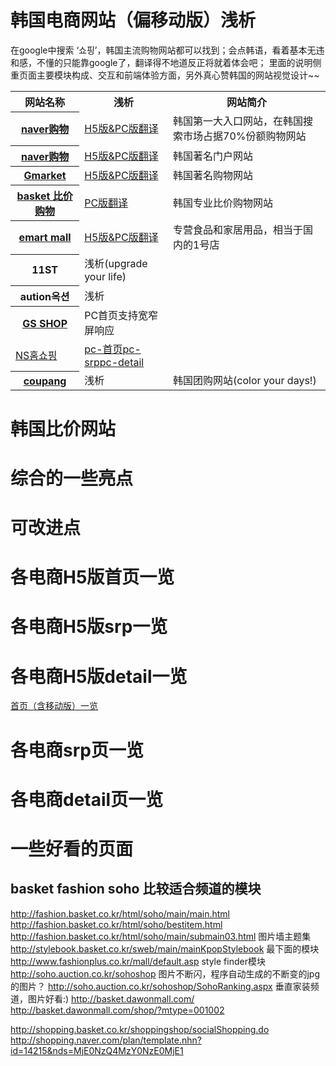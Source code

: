 # 韩国电商网站（偏移动版）浅析

在google中搜索 ‘쇼핑’，韩国主流购物网站都可以找到；会点韩语，看着基本无违和感，不懂的只能靠google了，翻译得不地道反正将就着体会吧；
里面的说明侧重页面主要模块构成、交互和前端体验方面，另外真心赞韩国的网站视觉设计~~


<table>
<tr><th>网站名称</th><th>浅析</th><th>网站简介</th></tr>

<tr><th><a href="http://shopping.naver.com/)">naver购物</a></th><td><a href="dist/naver.md">H5版&PC版翻译</a></td><td>韩国第一大入口网站，在韩国搜索市场占据70%份额购物网站</td></tr>
<tr><th><a href="ttp://shopping.daum.net/">naver购物</a></th><td><a href="dist/daum.md">H5版&PC版翻译</a></td><td>韩国著名门户网站</td></tr>
<th><a href="http://www.gmarket.co.kr/">Gmarket</a></th><td><a href="dist/gmarket.md">H5版&PC版翻译</a></td><td>韩国著名购物网站</td></tr>
<tr><th><a href="http://www.basket.co.kr/">basket 比价购物</a></th><td><a href="dist/basket.md">PC版翻译</a></td><td>韩国专业比价购物网站</td></tr>
<tr><th><a href="http://www.emart.com/">emart mall</a></th><td><a href="dist/emart.md">H5版&PC版翻译</a></td><td>专营食品和家居用品，相当于国内的1号店</td></tr>
<tr><th>11ST</th><td>浅析(upgrade your life)</td></tr>
<tr><th>aution옥션</th><td>浅析</td></tr>
<tr><th><a href="http://www.gsshop.com/index.gs">GS SHOP</a></th><td>PC首页支持宽窄屏响应</td></tr>
<tr><td><a href="http://www.nsmall.com/">NS홈쇼핑</a></td><td><a href="nswall.md">pc-首页</a><a href="srp.md">pc-srp</a><a href="detail.md">pc-detail</a></td></tr>
<tr><th><a href="http://www.coupang.com/">coupang</a></th><td>浅析</td><td>韩国团购网站(color your days!)</td></tr>
</table>

# 韩国比价网站
# 综合的一些亮点
# 可改进点


# 各电商H5版首页一览
# 各电商H5版srp一览
# 各电商H5版detail一览

[首页（含移动版）一览](/homepage.md)

# 各电商srp页一览

# 各电商detail页一览

# 一些好看的页面

## basket fashion soho 比较适合频道的模块
http://fashion.basket.co.kr/html/soho/main/main.html
http://fashion.basket.co.kr/html/soho/bestitem.html
http://fashion.basket.co.kr/html/soho/main/submain03.html
图片墙主题集
http://stylebook.basket.co.kr/sweb/main/mainKpopStylebook
最下面的模块
http://www.fashionplus.co.kr/mall/default.asp
style finder模块
http://soho.auction.co.kr/sohoshop
图片不断闪，程序自动生成的不断变的jpg的图片？
http://soho.auction.co.kr/sohoshop/SohoRanking.aspx
垂直家装频道，图片好看:)
http://basket.dawonmall.com/
http://basket.dawonmall.com/shop/?mtype=001002

http://shopping.basket.co.kr/shoppingshop/socialShopping.do
http://shopping.naver.com/plan/template.nhn?id=14215&nds=MjE0NzQ4MzY0NzE0MjE1
